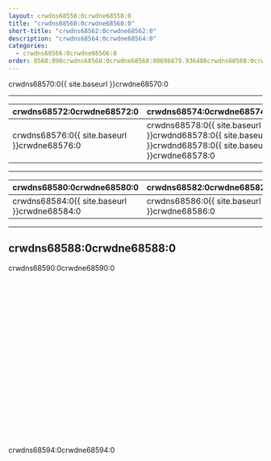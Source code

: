 ```yaml
---
layout: crwdns68558:0crwdne68558:0
title: "crwdns68560:0crwdne68560:0"
short-title: "crwdns68562:0crwdne68562:0"
description: "crwdns68564:0crwdne68564:0"
categories:
  - crwdns68566:0crwdne68566:0
order: 8568:090crwdns68568:0crwdne68568:0069b879.936480crwdns68568:0crwdne68568:07crwdns68568:0crwdne68568:0
---
```

crwdns68570:0{{ site.baseurl }}crwdne68570:0

<hr />

| crwdns68572:0crwdne68572:0                                            | crwdns68574:0crwdne68574:0                                                                                 |
| --------------------------------------------------------------------- | ---------------------------------------------------------------------------------------------------------- |
| crwdns68576:0{{ site.baseurl }}crwdne68576:0 &nbsp;&nbsp;&nbsp;&nbsp; | crwdns68578:0{{ site.baseurl }}crwdnd68578:0{{ site.baseurl }}crwdnd68578:0{{ site.baseurl }}crwdne68578:0 |

<hr />

| crwdns68580:0crwdne68580:0                                           | crwdns68582:0crwdne68582:0                   |
| -------------------------------------------------------------------- | -------------------------------------------- |
| crwdns68584:0{{ site.baseurl }}crwdne68584:0&nbsp;&nbsp;&nbsp;&nbsp; | crwdns68586:0{{ site.baseurl }}crwdne68586:0 |

<hr />

## crwdns68588:0crwdne68588:0

crwdns68590:0crwdne68590:0

<div class="video-wrapper">
<iframe width="560" height="315" src="crwdns68592:0crwdne68592:0" frameborder="0" allow="autoplay; encrypted-media" allowfullscreen mark="crwd-mark"></iframe>
</div>

crwdns68594:0crwdne68594:0